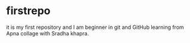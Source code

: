 # firstrepo
it is my first repository and I am beginner in git and GitHub learning from Apna collage with Sradha khapra.
